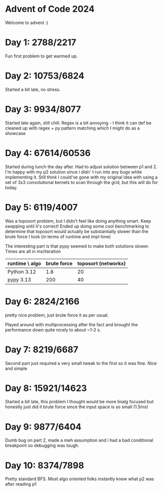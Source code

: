 # Advent of Code 2024

Welcome to advent :)

# Day 1: 2788/2217

Fun first problem to get warmed up.

# Day 2: 10753/6824

Started a bit late, no stress.

# Day 3: 9934/8077

Started late again, still chill. Regex is a bit annoying - I think it can def be cleaned up with regex + py pattern
matching which I might do as a showcase

# Day 4: 67614/60536

Started during lunch the day after. Had to adjust solution between p1 and 2. I'm happy with my p2 solution since i didn'
t run into any bugs while implementing it. Still think I could've gone with my original idea with using a set of 3x3
convolutional kernels to scan through the grid, but this will do for today.

# Day 5: 6119/4007

Was a toposort problem, but I didn't feel like doing anything smart. Keep swapping until it's correct!
Ended up doing some cool benchmarking to determine that toposort would actually be substantially slower than the brute
force I took (in terms of runtime and impl time)

The interesting part is that pypy seemed to make both solutions slower.
Times are all in ms/iteration

| runtime \ algo | brute force | toposort (networkx) |
|----------------|-------------|---------------------|
| Python 3.12    | 1.8         | 20                  |
| pypy 3.13      | 200         | 40                  |

# Day 6: 2824/2166

pretty nice problem, just brute force it as per usual.

Played around with multiprocessing after the fact and brought the performance down quite nicely to about ~1-2 s.

# Day 7: 8219/6687

Second part just required a very small tweak to the first so it was fine. Nice and simple

# Day 8: 15921/14623

Started a bit late, this problem I thought would be more linalg focused but honestly just did it brute force since the
input space is so small (1.5ms)

# Day 9: 9877/6404

Dumb bug on part 2, made a meh assumption and i had a bad conditional breakpoint so debugging was tough.

# Day 10: 8374/7898

Pretty standard BFS. Most algo oriented folks instantly knew what p2 was after reading p1


